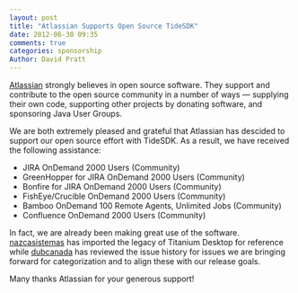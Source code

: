 ```yaml
---
layout: post
title: "Atlassian Supports Open Source TideSDK"
date: 2012-06-30 09:35
comments: true
categories: sponsorship
Author: David Pratt
---
```


[Atlassian](http://www.atlassian.com) strongly believes in open source software. They support and contribute to the open source community in a number of ways — supplying their own code, supporting other projects by donating software, and sponsoring Java User Groups.

We are both extremely pleased and grateful that Atlassian has descided to support our open source effort with TideSDK. As a result, we have received the following assistance:

* JIRA OnDemand 2000 Users (Community)
* GreenHopper for JIRA OnDemand 2000 Users (Community)
* Bonfire for JIRA OnDemand 2000 Users (Community)
* FishEye/Crucible OnDemand 2000 Users (Community)
* Bamboo OnDemand 100 Remote Agents, Unlimited Jobs (Community)
* Confluence OnDemand 2000 Users (Community)

In fact, we are already been making great use of the software. [nazcasistemas](https://github.com/nazcasistemas) has imported the legacy of Titanium Desktop for reference while [dubcanada](https://github.com/dubcanada) has reviewed the issue history for issues we are bringing forward for categorization and to align these with our release goals.

Many thanks Atlassian for your generous support!